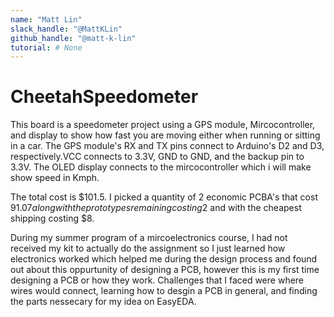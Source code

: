 ```yaml
---
name: "Matt Lin"
slack_handle: "@MattKLin"
github_handle: "@matt-k-lin"
tutorial: # None
---
```


# CheetahSpeedometer

<!-- Describe your board in 2-3 sentences. What are you making? What will it do? -->
This board is a speedometer project using a GPS module, Mircocontroller, and display to show how fast you are moving either when running or sitting in a car. 
The GPS module's RX and TX pins connect to Arduino's D2 and D3, respectively.VCC connects to 3.3V, GND to GND, and the backup pin to 3.3V. 
The OLED display connects to the mircocontroller which i will make show speed in Kmph.

<!-- How much is it going to cost? -->
The total cost is $101.5. I picked a quantity of 2 economic PCBA's that cost $91.07 along with the prototypes remaining costing 2$ and with the cheapest shipping costing $8.

<!-- Tell us a little bit about your design process. What were some challenges? What helped? ***Totally optional*** -->
During my summer program of a mircoelectronics course, I had not received my kit to actually do the assignment so I just learned how electronics worked which helped me during the design process and found out 
about this oppurtunity of designing a PCB, however this is my first time designing a PCB or how they work. Challenges that I faced were where wires would connect, learning how to desgin a PCB in general, and 
finding the parts nessecary for my idea on EasyEDA.
